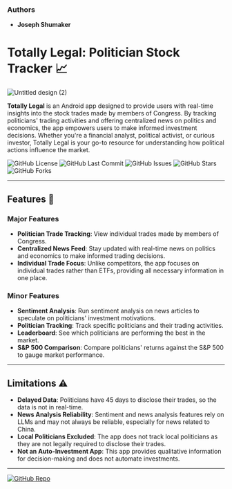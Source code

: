 ### Authors
- **Joseph Shumaker**

# Totally Legal: Politician Stock Tracker 📈 

![Untitled design (2)](https://github.com/user-attachments/assets/2fc6e505-a41a-4bff-a425-e7ab67b7593c)

**Totally Legal** is an Android app designed to provide users with real-time insights into the stock trades made by members of Congress. By tracking politicians' trading activities and offering centralized news on politics and economics, the app empowers users to make informed investment decisions. Whether you're a financial analyst, political activist, or curious investor, Totally Legal is your go-to resource for understanding how political actions influence the market.

![GitHub License](https://img.shields.io/github/license/s5y-ux/TotallyLegal?style=flat-square)
![GitHub Last Commit](https://img.shields.io/github/last-commit/s5y-ux/TotallyLegal?style=flat-square)
![GitHub Issues](https://img.shields.io/github/issues/s5y-ux/TotallyLegal?style=flat-square)
![GitHub Stars](https://img.shields.io/github/stars/s5y-ux/TotallyLegal?style=flat-square)
![GitHub Forks](https://img.shields.io/github/forks/s5y-ux/TotallyLegal?style=flat-square)


---

## Features 🚀

### Major Features
- **Politician Trade Tracking**: View individual trades made by members of Congress.
- **Centralized News Feed**: Stay updated with real-time news on politics and economics to make informed trading decisions.
- **Individual Trade Focus**: Unlike competitors, the app focuses on individual trades rather than ETFs, providing all necessary information in one place.

### Minor Features
- **Sentiment Analysis**: Run sentiment analysis on news articles to speculate on politicians' investment motivations.
- **Politician Tracking**: Track specific politicians and their trading activities.
- **Leaderboard**: See which politicians are performing the best in the market.
- **S&P 500 Comparison**: Compare politicians' returns against the S&P 500 to gauge market performance.

---

## Limitations ⚠️
- **Delayed Data**: Politicians have 45 days to disclose their trades, so the data is not in real-time.
- **News Analysis Reliability**: Sentiment and news analysis features rely on LLMs and may not always be reliable, especially for news related to China.
- **Local Politicians Excluded**: The app does not track local politicians as they are not legally required to disclose their trades.
- **Not an Auto-Investment App**: This app provides qualitative information for decision-making and does not automate investments.

---

[![GitHub Repo](https://img.shields.io/badge/GitHub-TotallyLegal-blue?style=flat-square&logo=github)](https://github.com/s5y-ux/TotallyLegal)
